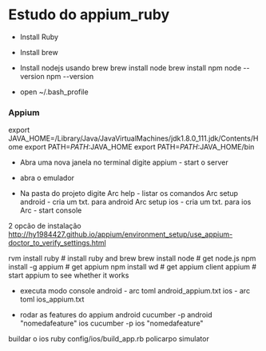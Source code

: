 #  Estudo do appium_ruby


- Install Ruby

- Install brew

- Install nodejs usando brew
   brew install node
   brew install npm
   node --version
   npm --version

- open ~/.bash_profile
### Appium ####
export JAVA_HOME=/Library/Java/JavaVirtualMachines/jdk1.8.0_111.jdk/Contents/Home 
export PATH=$PATH:$JAVA_HOME
export PATH=$PATH:$JAVA_HOME/bin 

- Abra uma nova janela no terminal digite
  appium - start o server

- abra o emulador

- Na pasta do projeto digite 
  Arc help - listar os comandos
  Arc setup android - cria um txt. para android
  Arc setup ios - cria um txt. para ios	
  Arc - start console

2 opcão de instalação
http://hy1984427.github.io/appium/environment_setup/use_appium-doctor_to_verify_settings.html

rvm install ruby        # install ruby and brew
brew install node       # get node.js
npm install -g appium   # get appium
npm install wd          # get appium client
appium                  # start appium to see whether it works

- executa modo console 
android - arc toml android_appium.txt
ios - arc toml ios_appium.txt

- rodar as features do appium
android cucumber -p android "nomedafeature"
ios cucumber -p ios "nomedafeature"

buildar o ios
ruby config/ios/build_app.rb policarpo simulator